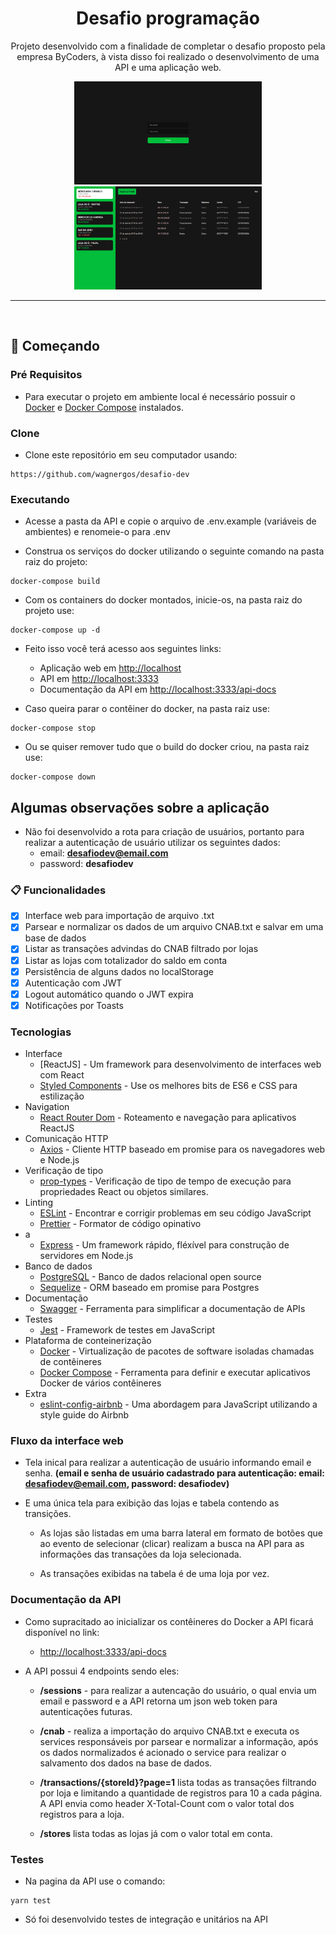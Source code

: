 <h1 align="center">Desafio programação</h1>

<p align="center">Projeto desenvolvido com a finalidade de completar o desafio proposto pela empresa ByCoders, à vista disso foi realizado o desenvolvimento de uma API e uma aplicação web.</p>

<div align="center">
<img src="./readme/sign_in_screen.png" width="300" height="165">
<img src="./readme/dashboard_sreen.png" width="300" height="165">
</div>

---
</br>

## 🚀 Começando

### Pré Requisitos

- Para executar o projeto em ambiente local é necessário possuir o [Docker](https://docs.docker.com/get-docker/) e [Docker Compose](https://docs.docker.com/compose/install/) instalados.

### Clone

- Clone este repositório em seu computador usando:

```
https://github.com/wagnergos/desafio-dev
```

### Executando

- Acesse a pasta da API e copie o arquivo de .env.example (variáveis de ambientes) e renomeie-o para .env

- Construa os serviços do docker utilizando o seguinte comando na pasta raiz do projeto:

```
docker-compose build
```

- Com os containers do docker montados, inicie-os, na pasta raiz do projeto use:

```
docker-compose up -d
```

- Feito isso você terá acesso aos seguintes links:
    - Aplicação web em [http://localhost]( http://localhost)
    - API em [http://localhost:3333]( http://localhost:3333)
    - Documentação da API em [ http://localhost:3333/api-docs](http://localhost:3333/api-docs)

- Caso queira parar o contêiner do docker, na pasta raiz use:

```
docker-compose stop
```

- Ou se quiser remover tudo que o build do docker criou, na pasta raiz use:

```
docker-compose down
```

## Algumas observações sobre a aplicação

- Não foi desenvolvido a rota para criação de usuários, portanto para realizar a autenticação de usuário utilizar os seguintes dados:
    - email: **desafiodev@email.com**
    - password: **desafiodev**

### 📋 Funcionalidades

- [x] Interface web para importação de arquivo .txt
- [x] Parsear e normalizar os dados de um arquivo CNAB.txt e salvar em uma base de dados
- [x] Listar as transações advindas do CNAB filtrado por lojas
- [x] Listar as lojas com totalizador do saldo em conta
- [x] Persistência de alguns dados no localStorage 
- [x] Autenticação com JWT
- [x] Logout automático quando o JWT expira
- [x] Notificações por Toasts

### Tecnologias

- Interface
    - [ReactJS] - Um framework para desenvolvimento de interfaces web com React
    - [Styled Components](https://styled-components.com/) - Use os melhores bits de ES6 e CSS para estilização
- Navigation
    - [React Router Dom](https://reactrouter.com/web/guides/quick-start) - Roteamento e navegação para aplicativos ReactJS
- Comunicação HTTP
    - [Axios](https://github.com/axios/axios) - Cliente HTTP baseado em promise para os navegadores web e Node.js
- Verificação de tipo
    - [prop-types](https://github.com/facebook/prop-types) - Verificação de tipo de tempo de execução para propriedades React ou objetos similares.
- Linting
    - [ESLint](https://github.com/eslint/eslint) - Encontrar e corrigir problemas em seu código JavaScript
    - [Prettier](https://prettier.io/) - Formator de código opinativo
- a
    - [Express](https://expressjs.com/pt-br/) - Um framework rápido, fléxível para construção de servidores em Node.js
- Banco de dados
    - [PostgreSQL](https://www.postgresql.org/) - Banco de dados relacional open source
    - [Sequelize](https://sequelize.org/) - ORM baseado em promise para Postgres
- Documentação
    - [Swagger](https://swagger.io/) - Ferramenta para simplificar a documentação de APIs
- Testes
    - [Jest](https://jestjs.io/pt-BR/) - Framework de testes em JavaScript
- Plataforma de conteinerização
    - [Docker](https://www.docker.com/) - Virtualização de pacotes de software isoladas chamadas de contêineres
    - [Docker Compose](https://docs.docker.com/compose/) - Ferramenta para definir e executar aplicativos Docker de vários contêineres
- Extra
    - [eslint-config-airbnb](https://github.com/airbnb/javascript) - Uma abordagem para JavaScript utilizando a style guide do Airbnb

### Fluxo da interface web

- Tela inical para realizar a autenticação de usuário informando email e senha. **(email e senha de usuário cadastrado para autenticação: email: desafiodev@email.com, password: desafiodev)**

- E uma única tela para exibição das lojas e tabela contendo as transições.

    - As lojas são listadas em uma barra lateral em formato de botões que ao evento de selecionar (clicar) realizam a busca na API para as informações das transações da loja selecionada.

    - As transações exibidas na tabela é de uma loja por vez.

### Documentação da API

- Como supracitado ao inicializar os contêineres do Docker a API ficará disponível no link:
    - [ http://localhost:3333/api-docs](http://localhost:3333/api-docs)

- A API possui 4 endpoints sendo eles:
    - **/sessions** - para realizar a autencação do usuário, o qual envia um email e password e a API retorna um json web token para autenticações futuras.

    - **/cnab** - realiza a importação do arquivo CNAB.txt e executa os services responsáveis por parsear e normalizar a informação, após os dados normalizados é acionado o service para realizar o salvamento dos dados na base de dados.
    
    - **/transactions/{storeId}?page=1** lista todas as transações filtrando por loja e limitando a quantidade de registros para 10 a cada página. A API envia como header X-Total-Count com o valor total dos registros para a loja.

    - **/stores** lista todas as lojas já com o valor total em conta.

### Testes

- Na pagina da API use o comando:

```
yarn test
```

- Só foi desenvolvido testes de integração e unitários na API
